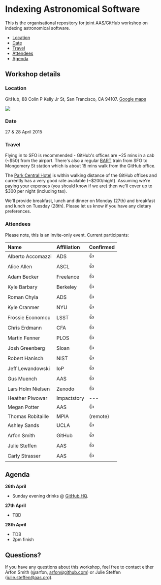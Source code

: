 # Indexing Astronomical Software

This is the organisational repository for joint AAS/GitHub workshop on indexing astronomical software.

- [Location](#location)
- [Date](#date)
- [Travel](#travel)
- [Attendees](#attendees)
- [Agenda](#agenda)

## Workshop details

### Location

GitHub, 88 Colin P Kelly Jr St, San Francisco, CA 94107. [Google maps](https://www.google.com/maps/place/88+Colin+P+Kelly+Jr+St,+San+Francisco,+CA+94107/@37.7826402,-122.4024273,15z/data=!4m2!3m1!1s0x80858077fe6ae953:0x1cf829f1248fb8f4)

[![](https://cloud.githubusercontent.com/assets/4483/6335908/666b06cc-bb64-11e4-93dd-0be4b24042ab.png)](https://www.google.com/maps/place/88+Colin+P+Kelly+Jr+St,+San+Francisco,+CA+94107/@37.7826402,-122.4024273,15z/data=!4m2!3m1!1s0x80858077fe6ae953:0x1cf829f1248fb8f4)

### Date

27 & 28 April 2015

### Travel

Flying in to SFO is recommended - GitHub's offices are ~25 mins in a cab (~$50) from the airport. There's also a regular [BART](http://www.bart.gov/guide/airport/outbound_sfo) train from SFO to Mongomery St station which is about 15 mins walk from the GitHub office.

The [Park Central Hotel](http://www.hotels.com/hotel/details.html?tab=description&hotelId=114219&arrivalDate=04-26-15&departureDate=04-28-15&rooms[0].numberOfAdults=2&roomno=1&validate=false&previousDateful=false&reviewOrder=date_newest_first) is within walking distance of the GitHub offices and currently has a very good rate available (~$200/night). Assuming we're paying your expenses (you should know if we are) then we'll cover up to $300 per night (including tax).

We'll provide breakfast, lunch and dinner on Monday (27th) and breakfast and lunch on Tuesday (28th). Please let us know if you have any dietary preferences.

### Attendees

Please note, this is an invite-only event. Current participants:

|  Name  |      Affiliation      |  Confirmed |
|:--------|:-------------|:------|
| Alberto Accomazzi |  ADS | :+1: |
| Alice Allen |    ASCL   |   :+1: |
| Adam Becker | Freelance |  :+1: |
| Kyle Barbary | Berkeley |  :+1: |
| Roman Chyla | ADS | :+1: |
| Kyle Cranmer | NYU | :+1: |
| Frossie Economou | LSST | :+1: |
| Chris Erdmann | CFA | :+1: |
| Martin Fenner | PLOS | :+1: |
| Josh Greenberg | Sloan | :+1: |
| Robert Hanisch | NIST | :+1: |
| Jeff Lewandowski | IoP | :+1: |
| Gus Muench | AAS | :+1: |
| Lars Holm Nielsen | Zenodo | :+1: |
| Heather Piwowar | Impactstory | --- |
| Megan Potter | AAS | :+1: |
| Thomas Robitaille | MPIA | (remote) |
| Ashley Sands | UCLA | :+1: |
| Arfon Smith | GitHub | :+1: |
| Julie Steffen | AAS | :+1: |
| Carly Strasser | AAS | :+1: |

## Agenda

**26th April**
  - Sunday evening drinks @ [GitHub HQ](https://www.google.com/maps/place/88+Colin+P+Kelly+Jr+St,+San+Francisco,+CA+94107/@37.7826402,-122.4024273,15z/data=!4m2!3m1!1s0x80858077fe6ae953:0x1cf829f1248fb8f4). 
  
**27th April**
  - TBD
  
**28th April** 
  - TDB
  - 2pm finish

## Questions?

If you have any questions about this workshop, feel free to contact either Arfon Smith (@arfon, arfon@github.com) or Julie Steffen (julie.steffen@aas.org).
